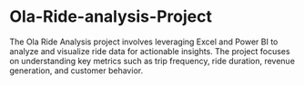 # Ola-Ride-analysis-Project
The Ola Ride Analysis project involves leveraging Excel and Power BI to analyze and visualize ride data for actionable insights. The project focuses on understanding key metrics such as trip frequency, ride duration, revenue generation, and customer behavior.
